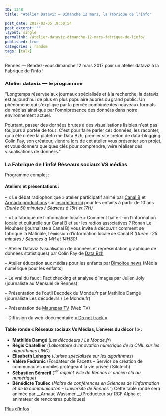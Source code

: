 ```yaml
---
ID: 1348
title: "Atelier Dataviz — Dimanche 12 mars, la Fabrique de l'info"

post_date: 2017-03-05 19:50:54
post_excerpt: ""
layout: single
permalink: /atelier-dataviz-dimanche-12-mars-fabrique-de-linfo/
published: true
categories : random
tags: [talk]
---
```

Rennes — Rendez-vous dimanche 12 mars 2017 pour un atelier dataviz à la Fabrique de l'info ! 



### Atelier dataviz — le programme

"Longtemps réservée aux journaux spécialisés et à la recherche, la dataviz est aujourd'hui de plus en plus populaire auprès du grand public. Un phénomène qui s'explique par la percée combinée des nouveaux formats de médias ainsi que par l'omniprésence des données dans notre environnement actuel. 

Pourtant, passer des données brutes à des visualisations lisibles n'est pas toujours à portée de tous. C'est pour faire parler ces données, les raconter, qu'a été créée la plateforme Data Bzh, premier site breton de data-blogging. Colin Fay, son créateur, viendra lors de cet atelier vous présenter son projet, et vous donnera quelques clés pour comprendre, voire réaliser des visualisations de données."

### La Fabrique de l’info! Réseaux sociaux VS médias

Programme complet :

#### __Ateliers et présentations :__

– « Le débat radiophonique » atelier participatif animé par <a href="http://www.canalb.fr/">Canal B</a> et <a href="http://www.armada-productions.com/">Armada productions</a> sur <a href="https://docs.google.com/spreadsheets/d/1GCRjBwe2GgLGCz6yrypXDolZJuokaycwW3ptjt2JRjE/edit?usp=sharing">inscription ici</a> pour les enfants à partir de 10 ans _(Durée 50 minutes / Séances à 15H et 17H)_

– « La fabrique de l’information locale » Comment traite-t-on l’information locale et culturelle sur Canal B et sur les radios associatives ? Ronan Le Mouhaër (journaliste à Canal B) vous invite à découvrir comment se fabrique la Matinale, l’émission d’information locale de Canal B _(Durée : 25 minutes / Séances à 14H et 14H30)_

– Atelier Dataviz (visualisation de données et représentation graphique de données statistiques) par Colin Fay de <a href="http://data-bzh.fr/">Data Bzh</a>

– Atelier éducation aux médias pour les enfants par <a href="https://dimoitou.ouest-france.fr/">Dimoitou news</a> (Média numérique pour les enfants)

– Le vrai du faux : Fact checking et analyse d’images par Julien Joly (journaliste au Mensuel de Rennes)

– Présentation de l’outil Decodex du Monde.fr par Mathilde Damgé (journaliste Les décodeurs / Le Monde.fr)

– Présentation de <a href="https://www.youtube.com/channel/UCwh9RwlxR4cyx7C22oZczeA">Maurepas TV</a> (Web TV)

– Diffusion du web-documentaire <a href="https://donottrack-doc.com/fr/">« Do not track »</a>

#### Table ronde « Réseaux sociaux Vs Médias, L’envers du décor ! » :

+ __Mathilde Damgé__ (_Les décodeurs / Le Monde.fr_)
+ __Régis Chatellier__ (_Laboratoire d’innovation numérique de la CNIL sur les algorithmes LINC_)
+ __Elisabeth Lehagre__ (_Juriste spécialisée sur les algorithmes_)
+ __Valère Fedronic__ (Fondateur de Facetts – Service de création de communautés mobiles protégeant la vie privée / Silotech)
+ __Sébastien Sémeril__ (_1<sup>er</sup> adjoint Ville de Rennes et ancien élu au numérique_)
+ __Bénédicte Toullec__ (_Maître de conférences en Sciences de l’information et de la communication – Université de Rennes 1_)
Cette table ronde sera animée par __Arnaud Wassmer __(Producteur sur RCF Alpha et animateur de rencontres publiques)

<a href="http://www.asso-bug.org/2017/02/10/fabrique-de-linfo-reseaux-sociaux-vs-medias/">Plus d'infos </a>






